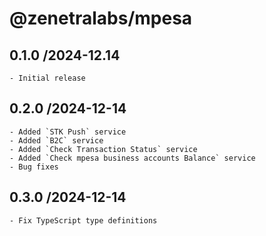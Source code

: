 # @zenetralabs/mpesa

## 0.1.0 /2024-12.14

    - Initial release

## 0.2.0 /2024-12-14

    - Added `STK Push` service
    - Added `B2C` service
    - Added `Check Transaction Status` service
    - Added `Check mpesa business accounts Balance` service
    - Bug fixes

## 0.3.0 /2024-12-14

    - Fix TypeScript type definitions
